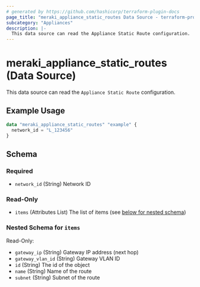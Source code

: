 ```yaml
---
# generated by https://github.com/hashicorp/terraform-plugin-docs
page_title: "meraki_appliance_static_routes Data Source - terraform-provider-meraki"
subcategory: "Appliances"
description: |-
  This data source can read the Appliance Static Route configuration.
---
```


# meraki_appliance_static_routes (Data Source)

This data source can read the `Appliance Static Route` configuration.

## Example Usage

```terraform
data "meraki_appliance_static_routes" "example" {
  network_id = "L_123456"
}
```

<!-- schema generated by tfplugindocs -->
## Schema

### Required

- `network_id` (String) Network ID

### Read-Only

- `items` (Attributes List) The list of items (see [below for nested schema](#nestedatt--items))

<a id="nestedatt--items"></a>
### Nested Schema for `items`

Read-Only:

- `gateway_ip` (String) Gateway IP address (next hop)
- `gateway_vlan_id` (String) Gateway VLAN ID
- `id` (String) The id of the object
- `name` (String) Name of the route
- `subnet` (String) Subnet of the route
